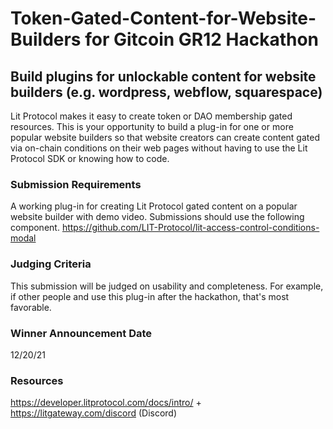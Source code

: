 # Token-Gated-Content-for-Website-Builders for Gitcoin GR12 Hackathon

## Build plugins for unlockable content for website builders (e.g. wordpress, webflow, squarespace)

Lit Protocol makes it easy to create token or DAO membership gated resources. This is your opportunity to build a plug-in for one or more popular website builders so that website creators can create content gated via on-chain conditions on their web pages without having to use the Lit Protocol SDK or knowing how to code.

### Submission Requirements
A working plug-in for creating Lit Protocol gated content on a popular website builder with demo video. Submissions should use the following component.  https://github.com/LIT-Protocol/lit-access-control-conditions-modal
### Judging Criteria
This submission will be judged on usability and completeness. For example, if other people and use this plug-in after the hackathon, that's most favorable. 
### Winner Announcement Date
12/20/21
### Resources
https://developer.litprotocol.com/docs/intro/ + https://litgateway.com/discord (Discord)
